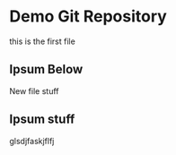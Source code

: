 # Demo Git Repository

this is the first file

## Ipsum Below


New file stuff

## Ipsum stuff


glsdjfaskjflfj
